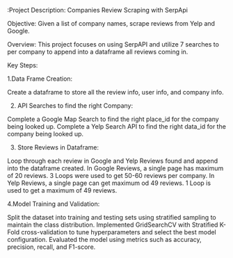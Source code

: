 :Project Description: Companies Review Scraping with SerpApi

Objective: Given a list of company names, scrape reviews from Yelp and Google. 

Overview: This project focuses on using SerpAPI and utilize 7 searches to per company to append into a dataframe all reviews coming in. 

Key Steps:

1.Data Frame Creation:

Create a dataframe to store all the review info, user info, and company info. 

2. API Searches to find the right Company:

  Complete a Google Map Search to find the right place_id for the company being looked up. 
  Complete a Yelp Search API to find the right data_id for the company being looked up.
  
3. Store Reviews in Dataframe:

  Loop through each review in Google and Yelp Reviews found and append into the dataframe created. 
  In Google Reviews, a single page has maximum of 20 reviews. 3 Loops were used to get 50-60 reviews per company. 
  In Yelp Reviews, a single page can get maximum od 49 reviews. 1 Loop is used to get a maximum of 49 reviews. 

4.Model Training and Validation:

Split the dataset into training and testing sets using stratified sampling to maintain the class distribution.
Implemented GridSearchCV with Stratified K-Fold cross-validation to tune hyperparameters and select the best model configuration.
Evaluated the model using metrics such as accuracy, precision, recall, and F1-score.
